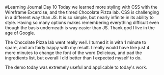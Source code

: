 #Learning Journal Day 10
Today we learned more styling with CSS with the Wireframe Excercise, and the timed Chocolate Pizza lab. CSS is challenging in a different way than JS. It is so simple, but nearly infinite in its ability to style. Having so many options makes remembering everything difficult even though the basis underneath is way easier than JS. Thank god I live in the age of Google.

The Chocolate Pizza lab went really well. I turned it in with 1 minute to spare, and am fairly happy with my result. I really would have like just 4 more minutes to change the font of the word Delicious, and pad the ingredients list, but overall I did better than I expected myself to do.

The demo today was extremely useful and applicable to today's work.